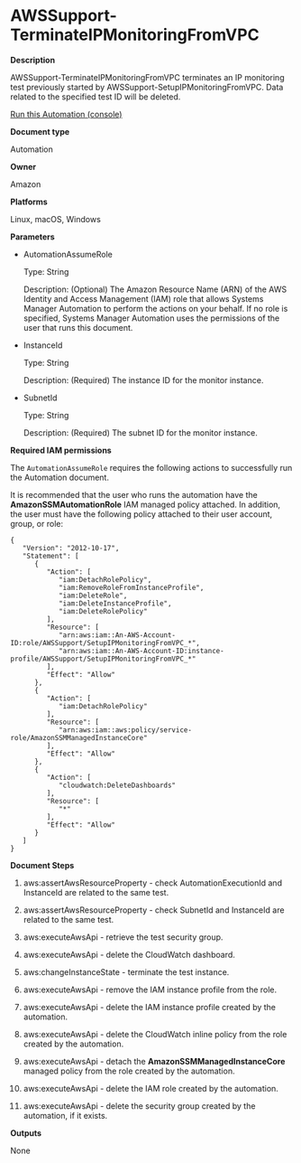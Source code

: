 # AWSSupport\-TerminateIPMonitoringFromVPC<a name="automation-awssupport-terminateipmonitoringfromvpc"></a>

 **Description** 

AWSSupport\-TerminateIPMonitoringFromVPC terminates an IP monitoring test previously started by AWSSupport\-SetupIPMonitoringFromVPC\. Data related to the specified test ID will be deleted\.

[Run this Automation \(console\)](https://console.aws.amazon.com/systems-manager/automation/execute/AWSSupport-TerminateIPMonitoringFromVPC)

**Document type**

Automation

**Owner**

Amazon

**Platforms**

Linux, macOS, Windows

**Parameters**
+ AutomationAssumeRole

  Type: String

  Description: \(Optional\) The Amazon Resource Name \(ARN\) of the AWS Identity and Access Management \(IAM\) role that allows Systems Manager Automation to perform the actions on your behalf\. If no role is specified, Systems Manager Automation uses the permissions of the user that runs this document\.
+ InstanceId

  Type: String

  Description: \(Required\) The instance ID for the monitor instance\.
+ SubnetId

  Type: String

  Description: \(Required\) The subnet ID for the monitor instance\.

**Required IAM permissions**

The `AutomationAssumeRole` requires the following actions to successfully run the Automation document\.

It is recommended that the user who runs the automation have the **AmazonSSMAutomationRole** IAM managed policy attached\. In addition, the user must have the following policy attached to their user account, group, or role:

```
{
   "Version": "2012-10-17",
   "Statement": [
      {
         "Action": [
            "iam:DetachRolePolicy",
            "iam:RemoveRoleFromInstanceProfile",
            "iam:DeleteRole",
            "iam:DeleteInstanceProfile",
            "iam:DeleteRolePolicy"
         ],
         "Resource": [
            "arn:aws:iam::An-AWS-Account-ID:role/AWSSupport/SetupIPMonitoringFromVPC_*",
            "arn:aws:iam::An-AWS-Account-ID:instance-profile/AWSSupport/SetupIPMonitoringFromVPC_*"
         ],
         "Effect": "Allow"
      },
      {
         "Action": [
            "iam:DetachRolePolicy"
         ],
         "Resource": [
            "arn:aws:iam::aws:policy/service-role/AmazonSSMManagedInstanceCore"
         ],
         "Effect": "Allow"
      },
      {
         "Action": [
            "cloudwatch:DeleteDashboards"
         ],
         "Resource": [
            "*"
         ],
         "Effect": "Allow"
      }
   ]
}
```

**Document Steps**

1. aws:assertAwsResourceProperty \- check AutomationExecutionId and InstanceId are related to the same test\.

1. aws:assertAwsResourceProperty \- check SubnetId and InstanceId are related to the same test\.

1. aws:executeAwsApi \- retrieve the test security group\.

1. aws:executeAwsApi \- delete the CloudWatch dashboard\.

1. aws:changeInstanceState \- terminate the test instance\.

1. aws:executeAwsApi \- remove the IAM instance profile from the role\.

1. aws:executeAwsApi \- delete the IAM instance profile created by the automation\.

1. aws:executeAwsApi \- delete the CloudWatch inline policy from the role created by the automation\.

1. aws:executeAwsApi \- detach the **AmazonSSMManagedInstanceCore** managed policy from the role created by the automation\.

1. aws:executeAwsApi \- delete the IAM role created by the automation\.

1. aws:executeAwsApi \- delete the security group created by the automation, if it exists\.

**Outputs**

None